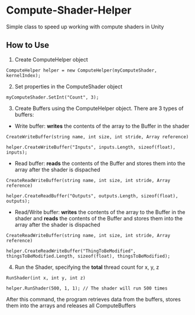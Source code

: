 # Compute-Shader-Helper
Simple class to speed up working with compute shaders in Unity

## How to Use
1. Create ComputeHelper object

`ComputeHelper helper = new ComputeHelper(myComputeShader, kernelIndex);`

2. Set properties in the ComputeShader object

`myComputeShader.SetInt("Count", 3);`

3. Create Buffers using the ComputeHelper object. There are 3 types of buffers:
* Write buffer: **writes** the contents of the array to the Buffer in the shader

`CreateWriteBuffer(string name, int size, int stride, Array reference)`

`helper.CreateWriteBuffer("Inputs", inputs.Length, sizeof(float), inputs);`

* Read buffer: **reads** the contents of the Buffer and stores them into the array after the shader is dispached

`CreateReadWriteBuffer(string name, int size, int stride, Array reference)`

`helper.CreateReadBuffer("Outputs", outputs.Length, sizeof(float), outputs);`

* Read/Write buffer: **writes** the contents of the array to the Buffer in the shader and **reads** the contents of the Buffer and stores them into the array after the shader is dispached

`CreateReadWriteBuffer(string name, int size, int stride, Array reference)`

`helper.CreateReadWriteBuffer("ThingToBeModified", thingsToBeModified.Length, sizeof(float), thingsToBeModified);`

4. Run the Shader, specifying the **total** thread count for x, y, z

`RunShader(int x, int y, int z)`

`helper.RunShader(500, 1, 1); // The shader will run 500 times`

After this command, the program retrieves data from the buffers, stores them into the arrays and releases all ComputeBuffers
